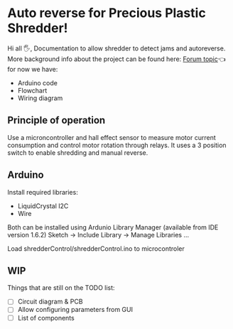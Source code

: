 # Auto reverse for Precious Plastic Shredder!

Hi all 🖐,
Documentation to allow shredder to detect jams and autoreverse.
More background info about the project can be found here: [Forum topic](https://davehakkens.nl/community/forums/topic/v4-shredder-arduino-code/)👈for now we have:
- Arduino code
- Flowchart
- Wiring diagram

## Principle of operation

Use a microncontroller and hall effect sensor to measure motor current consumption and control motor rotation through relays.
It uses a 3 position switch to enable shredding and manual reverse.

## Arduino
Install required libraries:

- LiquidCrystal I2C
- Wire

Both can be installed using Ardunio Library Manager (available from IDE version 1.6.2)
Sketch -> Include Library -> Manage Libraries ...

Load shredderControl/shredderControl.ino to microcontroler

## WIP

Things that are still on the TODO list:

- [ ] Circuit diagram & PCB
- [ ] Allow configuring parameters from GUI
- [ ] List of components
